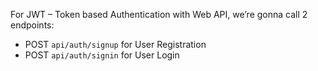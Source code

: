 
For JWT – Token based Authentication with Web API, we’re gonna call 2 endpoints:
- POST `api/auth/signup` for User Registration
- POST `api/auth/signin` for User Login
